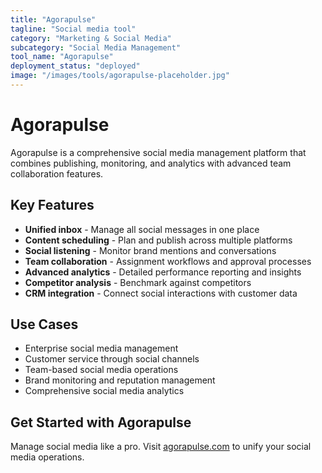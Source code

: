 ```yaml
---
title: "Agorapulse"
tagline: "Social media tool"
category: "Marketing & Social Media"
subcategory: "Social Media Management"
tool_name: "Agorapulse"
deployment_status: "deployed"
image: "/images/tools/agorapulse-placeholder.jpg"
---
```


# Agorapulse

Agorapulse is a comprehensive social media management platform that combines publishing, monitoring, and analytics with advanced team collaboration features.

## Key Features

- **Unified inbox** - Manage all social messages in one place
- **Content scheduling** - Plan and publish across multiple platforms
- **Social listening** - Monitor brand mentions and conversations
- **Team collaboration** - Assignment workflows and approval processes
- **Advanced analytics** - Detailed performance reporting and insights
- **Competitor analysis** - Benchmark against competitors
- **CRM integration** - Connect social interactions with customer data

## Use Cases

- Enterprise social media management
- Customer service through social channels
- Team-based social media operations
- Brand monitoring and reputation management
- Comprehensive social media analytics

## Get Started with Agorapulse

Manage social media like a pro. Visit [agorapulse.com](https://www.agorapulse.com) to unify your social media operations.
